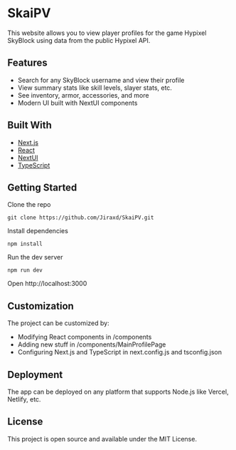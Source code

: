# SkaiPV

This website allows you to view player profiles for the game Hypixel SkyBlock using data from the public Hypixel API.

## Features

- Search for any SkyBlock username and view their profile
- View summary stats like skill levels, slayer stats, etc.
- See inventory, armor, accessories, and more
- Modern UI built with NextUI components

## Built With

- [Next.js](https://nextjs.org/)
- [React](https://reactjs.org/)
- [NextUI](https://nextui.org/)
- [TypeScript](https://www.typescriptlang.org/)

## Getting Started

Clone the repo

`git clone https://github.com/Jiraxd/SkaiPV.git`

Install dependencies

`npm install`

Run the dev server

`npm run dev`

Open http://localhost:3000

## Customization

The project can be customized by:

- Modifying React components in /components
- Adding new stuff in /components/MainProfilePage
- Configuring Next.js and TypeScript in next.config.js and tsconfig.json

## Deployment

The app can be deployed on any platform that supports Node.js like Vercel, Netlify, etc.

## License

This project is open source and available under the MIT License.
